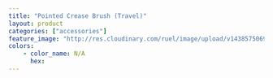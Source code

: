 ```yaml
---
title: "Pointed Crease Brush (Travel)"
layout: product
categories: ["accessories"]
feature_image: "http://res.cloudinary.com/ruel/image/upload/v1438575069/fs/pointedCreaseBrush_travel.jpg"
colors:
    - color_name: N/A
      hex: 
---
```

